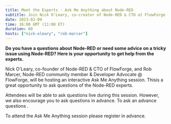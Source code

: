 ```yaml
---
title: Meet the Experts - Ask Me Anything about Node-RED
subtitle: Join Nick O'Leary, co-creator of Node-RED & CTO at FlowForge and Rob Marcer, Developer Educator at FlowForge, for an AMA on Node-RED
date: 2023-02-09
time: 16:00 GMT (11:00 ET) 
duration: 60
hosts: ["nick-oleary", "rob-marcer"]
---
```


**Do you have a questions about Node-RED or need some advice on a tricky issue using Node-RED? Here is your opportunity to get help from the experts.**

<!--more-->

Nick O'Leary, co-founder of Node-RED & CTO of FlowForge, and Rob Marcer, Node-RED community member & Developer Advocate @ FlowForge, will be hosting an interactive Ask Me Anything session. Thisis a great opportunity to ask questions of the Node-RED experts.

Attendees will be able to ask questions live during this session. However, we also encourage you to ask questions in advance. To ask an advance questions .

To attend the Ask Me Anything session please register in advance.